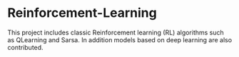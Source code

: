 # Reinforcement-Learning
This project includes classic Reinforcement learning (RL) algorithms such as QLearning and Sarsa. In addition models based on deep learning are also contributed.
